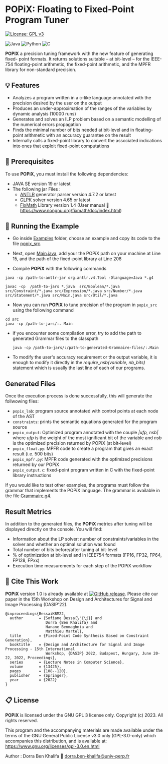 # POPiX: Floating to Fixed-Point Program Tuner
[![License: GPL v3](https://img.shields.io/badge/License-GPLv3-blue.svg)](https://www.gnu.org/licenses/gpl-3.0)

![Java](https://img.shields.io/badge/java-%23ED8B00.svg?style=for-the-badge&logo=openjdk&logoColor=white) ![Python](https://img.shields.io/badge/python-3670A0?style=for-the-badge&logo=python&logoColor=ffdd54) ![C](https://img.shields.io/badge/c-%2300599C.svg?style=for-the-badge&logo=c&logoColor=white)


**POPIX** a precision tuning framework  with the new feature of generating fixed- point formats. It returns solutions suitable – at bit-level – for the IEEE-754 floating-point arithmetic, the fixed-point arithmetic, and the MPFR library for non-standard precision.


## :bulb: Features
 - Analyzes a program written in a c-like language annotated with the precision desired by the user on the output
 - Produces an under-approximation of the ranges of the variables by dynamic analysis (10000 runs)
 - Generates and solves an ILP problem based on a semantic modelling of the numerical errors propagation  
 - Finds the minimal number of bits needed at bit-level and in floating-point arithmetic with an accuracy guarantee on the result
 - Internally calls a fixed-point library to convert the associated indications into ones that exploit fixed-point computations

## :wrench: Prerequisites

To use **POPiX**, you must install the following dependencies:

- JAVA SE version 19 or latest 
- The following jar Files :
  - [ANTLR](https://www.antlr.org/download.html) generator parser version 4.7.2 or latest
  - [GLPK](https://glpk-java.sourceforge.net/gettingStarted.html) solver version 4.65 or latest 
  - [FixMath](http://download.savannah.nongnu.org/releases/fixmath/)  Library version 1.4 (User manual 🔗 https://www.nongnu.org/fixmath/doc/index.html)
 


## :hammer: Running the Example

   - Go inside [Examples](/Examples) folder, choose an example and copy its code to the file  [popix_src](/popix_src).
   - Next, open  [Main.java](/src/Main.java), add your the POPiX path on your machine at Line 15, and the path of the fixed-point library at Line 208 
   
   - Compile **POPiX** with the following commands

 ``` 
 java -cp /path-to-antlr-jar org.antlr.v4.Tool -Dlanguage=Java *.g4
  
javac -cp  /path-to-jars *.java  src/Boolean/*.java src/Constraint/*.java src/Expression/*.java src/Number/*.java src/Statement/*.java src/Main.java src/Util/*.java
```
-  Now you can run **POPiX** to tune precision of the program in  ```popix_src``` using the following command
 ```  
 cd src 
 java -cp /path-to-jars/:. Main
```

- if you encounter some compilation error, try to add the path to generated Grammar files to the classpath
    ``` 
    java -cp /path-to-jars/:/path-to-generated-Grammaire-files/:.Main
  ```

 - To modify the user's accuracy requirement or the output variable, it is enough to modify it directly in the *require_nsb(variable, nb_bits)* statement which is usually the last line of each of our programs. 
   

## Generated Files
Once the execution process is done successfully, this will generate the follwowing files:

-  ```popix_lab```:   program source annotated with control points at each node of the AST
-  ```constraints```: prints the semantic equations generated for the program source
-  ```popix_output```: Optimized program annotated with the couple *|ufp, nsb|* where *ufp* is the weight of the most ignificant bit of the variable and *nsb* is the optimized precision returned by POPiX (at bit-level)
- ```popix_float.py```: MPFR  code to create a program that gives an exact result   (i.e. 500 bits)
- ```popix_mpfr.py```: MPFR code generated with the optimized precisions returned by our POPiX
- ```popix_output.c```:  fixed-point program written in C with the fixed-point library instructions

If you would like to test other examples, the programs must follow the grammar that implements the POPiX language. The grammar is available in the file [Grammaire.g4](/Grammaire.g4).

## Result Metrics

In addition to the generated files, the **POPiX** metrics after tuning will be displayed directly on the console. You will find:
- Information about the LP solver: number of constraints/variables in the solver and whether an optimal solution was found 
- Total number of bits before/after tuning at bit-level
- % of optimization at bit-level and in IEEE754 formats (FP16, FP32, FP64, FP128, FPxx)
 - Execution time measurements for each step of the POPiX workflow

 ## :bookmark_tabs: Cite This Work
 
**POPiX** version 1.0 is already available at [![GitHub release](https://img.shields.io/github/release/Naereen/StrapDown.js.svg)](https://github.com/sbessai/popix).
Please cite our paper in the 15th Workshop on Design and Architectures for Signal and Image Processing (DASIP'22).
```
@inproceedings{BessaiKBM22,
  author       = {Sofiane Bessa{\"{\i}} and
                  Dorra {Ben Khalifa} and
                  Hanane Benmaghnia and
                  Matthieu Martel},
  title        = {Fixed-Point Code Synthesis Based on Constraint Generation},
  booktitle    = {Design and Architecture for Signal and Image Processing - 15th International
                  Workshop, {DASIP} 2022, Budapest, Hungary, June 20-22, 2022, Proceedings},
  series       = {Lecture Notes in Computer Science},
  volume       = {13425},
  pages        = {108--120},
  publisher    = {Springer},
  year         = {2022}
}

```

## :clipboard: License

**POPiX** is licensed under the GNU GPL 3 license only.
Copyright (c) 2023. All rights reserved.

This program and the accompanying materials are made available under the terms of the GNU General Public License v3.0 only (GPL-3.0-only) which accompanies this
distribution, and is available at: https://www.gnu.org/licenses/gpl-3.0.en.html

Author : Dorra Ben Khalifa :email: dorra.ben-khalifa@univ-perp.fr
